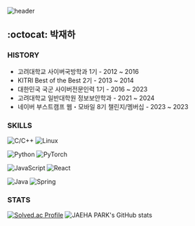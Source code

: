 ![header](https://capsule-render.vercel.app/api?type=waving&color=timeGradient&height=150&section=header&text=JAEHA%20PARK's%20Github&fontSize=30&fontAlignY=30)

## :octocat: 박재하

### HISTORY
- 고려대학교 사이버국방학과 1기 - 2012 ~ 2016 
- KITRI Best of the Best 2기 - 2013 ~ 2014
- 대한민국 국군 사이버전문인력 1기 - 2016 ~ 2023
- 고려대학교 일반대학원 정보보안학과 - 2021 ~ 2024
- 네이버 부스트캠프 웹・모바일 8기 챌린지/멤버십 - 2023 ~ 2023

### SKILLS
![C/C++](https://img.shields.io/badge/c++-%2300599C.svg?style=for-the-badge&logo=c%2B%2B&logoColor=white)
![Linux](https://img.shields.io/badge/linux-FCC624?&style=flat-square&logo=linux&logoColor=black)

![Python](https://img.shields.io/badge/python-3776AB?style=flat-square&logo=python&logoColor=white)
![PyTorch](https://img.shields.io/badge/PyTorch-%23EE4C2C.svg?style=for-the-badge&logo=PyTorch&logoColor=white)

![JavaScript](https://img.shields.io/badge/JavaScript-F7DF1E?style=flat-square&logo=JavaScript&logoColor=white)
![React](https://img.shields.io/badge/react-%2320232a.svg?style=for-the-badge&logo=react&logoColor=%2361DAFB)

![Java](https://img.shields.io/badge/java-%23ED8B00.svg?style=for-the-badge&logo=openjdk&logoColor=white)
![Spring](https://img.shields.io/badge/spring-%236DB33F.svg?style=for-the-badge&logo=spring&logoColor=white)

### STATS
[![Solved.ac Profile](http://mazassumnida.wtf/api/v2/generate_badge?boj=pjha999)](https://solved.ac/profile/pjha999/)
![JAEHA PARK's GitHub stats](https://github-readme-stats.vercel.app/api?username=qkrwogk&show_icons=true&theme=radical)
